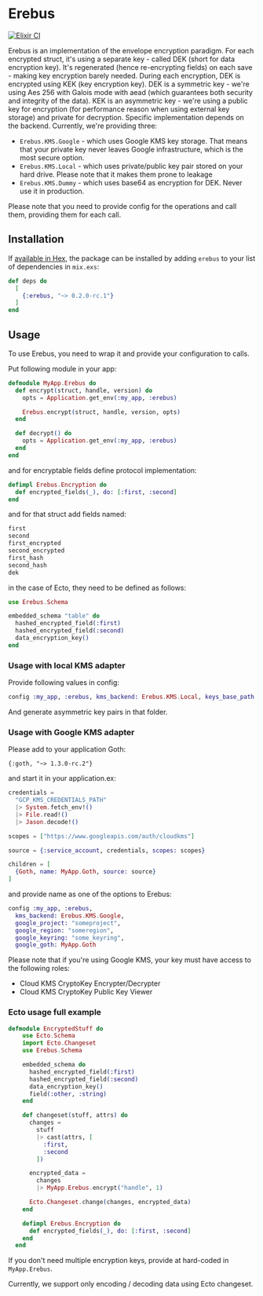 # Erebus

[![Elixir CI](https://github.com/venndr/erebus/actions/workflows/elixir.yml/badge.svg)](https://github.com/venndr/erebus/actions/workflows/elixir.yml)

Erebus is an implementation of the envelope encryption paradigm. For each encrypted struct, it's using a separate key - called DEK
(short for data encryption key). It's regenerated (hence re-encrypting fields) on each save - making key encryption barely needed.
During each encryption, DEK is encrypted using KEK (key encryption key). DEK is a symmetric key - we're using
Aes 256 with Galois mode with aead (which guarantees both security and integrity of the data). KEK is an asymmetric key - we're
using a public key for encryption (for performance reason when using external key storage) and private for decryption. Specific implementation
depends on the backend. Currently, we're providing three:

- `Erebus.KMS.Google` - which uses Google KMS key storage. That means that your private key never leaves Google infrastructure,
  which is the most secure option.
- `Erebus.KMS.Local` - which uses private/public key pair stored on your hard drive. Please note that it makes them prone to leakage
- `Erebus.KMS.Dummy` - which uses base64 as encryption for DEK. Never use it in production.

Please note that you need to provide config for the operations and call them, providing them for each call.

## Installation

If [available in Hex](https://hex.pm/docs/publish), the package can be installed
by adding `erebus` to your list of dependencies in `mix.exs`:

```elixir
def deps do
  [
    {:erebus, "~> 0.2.0-rc.1"}
  ]
end
```

## Usage

To use Erebus, you need to wrap it and provide your configuration to calls.

Put following module in your app:

```elixir
defmodule MyApp.Erebus do
  def encrypt(struct, handle, version) do
    opts = Application.get_env(:my_app, :erebus)

    Erebus.encrypt(struct, handle, version, opts)
  end

  def decrypt() do
    opts = Application.get_env(:my_app, :erebus)
  end
end
```

and for encryptable fields define protocol implementation:

```elixir
defimpl Erebus.Encryption do
  def encrypted_fields(_), do: [:first, :second]
end
```

and for that struct add fields named:

```elixir
first
second
first_encrypted
second_encrypted
first_hash
second_hash
dek
```

in the case of Ecto, they need to be defined as follows:

```elixir
use Erebus.Schema

embedded_schema "table" do
  hashed_encrypted_field(:first)
  hashed_encrypted_field(:second)
  data_encryption_key()
end
```

### Usage with local KMS adapter

Provide following values in config:

```elixir
config :my_app, :erebus, kms_backend: Erebus.KMS.Local, keys_base_path: "some_path", private_key_password: "1234"
```

And generate asymmetric key pairs in that folder.

### Usage with Google KMS adapter

Please add to your application Goth:

```
{:goth, "~> 1.3.0-rc.2"}
```

and start it in your application.ex:

```elixir
credentials =
  "GCP_KMS_CREDENTIALS_PATH"
  |> System.fetch_env!()
  |> File.read!()
  |> Jason.decode!()

scopes = ["https://www.googleapis.com/auth/cloudkms"]

source = {:service_account, credentials, scopes: scopes}

children = [
  {Goth, name: MyApp.Goth, source: source}
]
```

and provide name as one of the options to Erebus:

```elixir
config :my_app, :erebus,
  kms_backend: Erebus.KMS.Google,
  google_project: "someproject",
  google_region: "someregion",
  google_keyring: "some_keyring",
  google_goth: MyApp.Goth
```

Please note that if you're using Google KMS, your key must have access to the following roles:

- Cloud KMS CryptoKey Encrypter/Decrypter
- Cloud KMS CryptoKey Public Key Viewer

### Ecto usage full example

```elixir
defmodule EncryptedStuff do
    use Ecto.Schema
    import Ecto.Changeset
    use Erebus.Schema

    embedded_schema do
      hashed_encrypted_field(:first)
      hashed_encrypted_field(:second)
      data_encryption_key()
      field(:other, :string)
    end

    def changeset(stuff, attrs) do
      changes =
        stuff
        |> cast(attrs, [
          :first,
          :second
        ])

      encrypted_data =
        changes
        |> MyApp.Erebus.encrypt("handle", 1)

      Ecto.Changeset.change(changes, encrypted_data)
    end

    defimpl Erebus.Encryption do
      def encrypted_fields(_), do: [:first, :second]
    end
  end
```

If you don't need multiple encryption keys, provide at hard-coded in `MyApp.Erebus`.

Currently, we support only encoding / decoding data using Ecto changeset.
